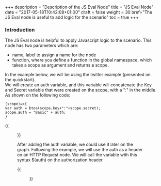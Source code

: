 +++
description = "Description of the JS Eval Node"
title = "JS Eval Node"
date = "2017-05-18T10:42:08+01:00"
draft = false
weight = 30
bref="The JS Eval node is useful to add logic for the scenario"
toc = true
+++

### Introduction ###
The JS Eval node is helpful to apply Javascript logic to the scenario. This node has two parameters which are:

* name, label to assign a name for the node
* function, where you define a function in the global namespace, which takes a scope as argument and returns a scope.  

In the example below, we will be using the twitter example (presented on the quickstart).  
We will create an auth variable, and this variable will concatenate the Key and Secret variable that were created on the scope, with a ":" in the middle. As shown on the following code:  

    (scope)=>{ 
    var auth = btoa(scope.key+":"+scope.secret);
    scope.auth = "Basic" + auth;
    }

{{<figure src="/img/docs/js-eval-node.png" caption="JS Eval node">}} 

After adding the auth variable, we could use it later on the graph. Following the example, we will use the auth as a header on an HTTP Request node. We will call the variable with this syntax $(auth) on the authorization header

{{<figure src="/img/docs/http-request-twitter oauth2.png" caption="HTTP Request node">}} 

